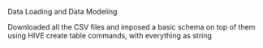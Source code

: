 Data Loading and Data Modeling

Downloaded all the CSV files and imposed a basic schema on top of them using HIVE create table commands, with everything as string
